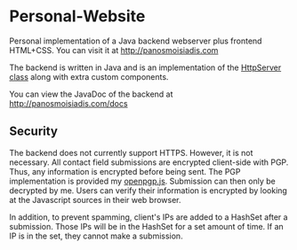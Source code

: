 # Personal-Website
Personal implementation of a Java backend webserver plus frontend HTML+CSS. You can visit it at http://panosmoisiadis.com

The backend is written in Java and is an implementation of the [HttpServer class](https://docs.oracle.com/en/java/javase/16/docs/api/jdk.httpserver/com/sun/net/httpserver/HttpServer.html) along with extra custom components.

You can view the JavaDoc of the backend at http://panosmoisiadis.com/docs

## Security

The backend does not currently support HTTPS. However, it is not necessary. All contact field submissions are encrypted client-side with PGP. Thus, any information is encrypted before being sent. The PGP implementation is provided my [openpgp.js](https://openpgpjs.org/). Submission can then only be decrypted by me. Users can verify their information is encrypted by looking at the Javascript sources in their web browser.

In addition, to prevent spamming, client's IPs are added to a HashSet after a submission. Those IPs will be in the HashSet for a set amount of time. If an IP is in the set, they cannot make a submission.